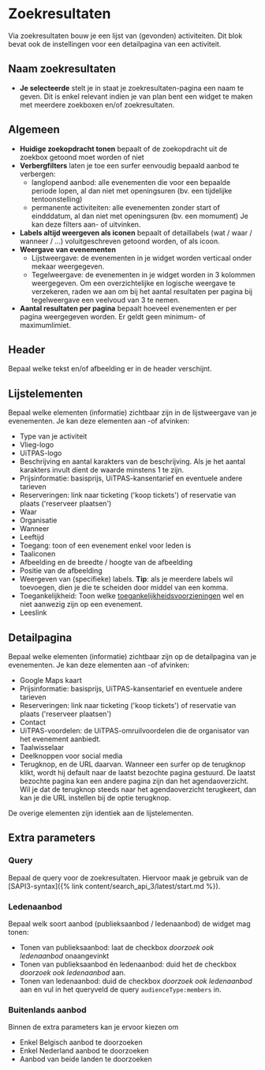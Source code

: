 ---
---

# Zoekresultaten

Via zoekresultaten bouw je een lijst van (gevonden) activiteiten. Dit blok bevat ook de instellingen voor een detailpagina van een activiteit.

## Naam zoekresultaten
* **Je selecteerde** stelt je in staat je zoekresultaten-pagina een naam te geven. Dit is enkel relevant indien je van plan bent een widget te maken met meerdere zoekboxen en/of zoekresultaten.

## Algemeen
* **Huidige zoekopdracht tonen** bepaalt of de zoekopdracht uit de zoekbox getoond moet worden of niet
* **Verbergfilters** laten je toe een surfer eenvoudig bepaald aanbod te verbergen:
  -   langlopend aanbod: alle evenementen die voor een bepaalde periode lopen, al dan niet met openingsuren (bv. een tijdelijke tentoonstelling)
  -   permanente activiteiten: alle evenementen zonder start of eindddatum, al dan niet met openingsuren (bv. een momument)
Je kan deze filters aan- of uitvinken.
* **Labels altijd weergeven als iconen** bepaalt of detaillabels (wat / waar / wanneer / ...) voluitgeschreven getoond worden, of als icoon.
* **Weergave van evenementen**
  - Lijstweergave: de evenementen in je widget worden verticaal onder mekaar weergegeven.
  - Tegelweergave: de evenementen in je widget worden in 3 kolommen weergegeven. Om een overzichtelijke en logische weergave te verzekeren, raden we aan om bij het aantal resultaten per pagina bij tegelweergave een veelvoud van 3 te nemen.
* **Aantal resultaten per pagina** bepaalt hoeveel evenementen er per pagina weergegeven worden. Er geldt geen minimum- of maximumlimiet. 

## Header
Bepaal welke tekst en/of afbeelding er in de header verschijnt.

## Lijstelementen
Bepaal welke elementen (informatie) zichtbaar zijn in de lijstweergave van je evenementen. Je kan deze elementen aan -of afvinken:
* Type van je activiteit
* Vlieg-logo
* UiTPAS-logo
* Beschrijving en aantal karakters van de beschrijving. Als je het aantal karakters invult dient de waarde minstens 1 te zijn.
* Prijsinformatie: basisprijs, UiTPAS-kansentarief en eventuele andere tarieven
* Reserveringen: link naar ticketing ('koop tickets') of reservatie van plaats ('reserveer plaatsen')
* Waar
* Organisatie
* Wanneer
* Leeftijd
* Toegang: toon of een evenement enkel voor leden is
* Taaliconen
* Afbeelding en de breedte / hoogte van de afbeelding
* Positie van de afbeelding
* Weergeven van (specifieke) labels. **Tip**: als je meerdere labels wil toevoegen, dien je die te scheiden door middel van een komma.
* Toegankelijkheid: Toon welke [toegankelijkheidsvoorzieningen](https://documentatie.uitdatabank.be/content/uitdatabank/latest/categorisatie/voorzieningen.html) wel en niet aanwezig zijn op een evenement. 
* Leeslink

## Detailpagina
Bepaal welke elementen (informatie) zichtbaar zijn op de detailpagina van je evenementen. Je kan deze elementen aan -of afvinken:
* Google Maps kaart
* Prijsinformatie: basisprijs, UiTPAS-kansentarief en eventuele andere tarieven
* Reserveringen: link naar ticketing ('koop tickets') of reservatie van plaats ('reserveer plaatsen')
* Contact
* UiTPAS-voordelen: de UiTPAS-omruilvoordelen die de organisator van het evenement aanbiedt. 
* Taalwisselaar
* Deelknoppen voor social media
* Terugknop, en de URL daarvan. 
Wanneer een surfer op de terugknop klikt, wordt hij default naar de laatst bezochte pagina gestuurd. De laatst bezochte pagina kan een andere pagina zijn dan het agendaoverzicht. Wil je dat de terugknop steeds naar het agendaoverzicht terugkeert, dan kan je die URL instellen bij de optie terugknop.

De overige elementen zijn identiek aan de lijstelementen.

## Extra parameters
### Query
Bepaal de query voor de zoekresultaten. Hiervoor maak je gebruik van de [SAPI3-syntax]({% link content/search_api_3/latest/start.md %}).

### Ledenaanbod
Bepaal welk soort aanbod (publieksaanbod / ledenaanbod) de widget mag tonen: 
* Tonen van publieksaanbod: laat de checkbox _doorzoek ook ledenaanbod_ onaangevinkt
* Tonen van publieksaanbod én ledenaanbod: duid het de checkbox _doorzoek ook ledenaanbod_ aan.
* Tonen van ledenaanbod: duid de checkbox _doorzoek ook ledenaanbod_ aan en vul in het queryveld de query 
`audienceType:members` in. 

### Buitenlands aanbod
Binnen de extra parameters kan je ervoor kiezen om
* Enkel Belgisch aanbod te doorzoeken
* Enkel Nederland aanbod te doorzoeken
* Aanbod van beide landen te doorzoeken
